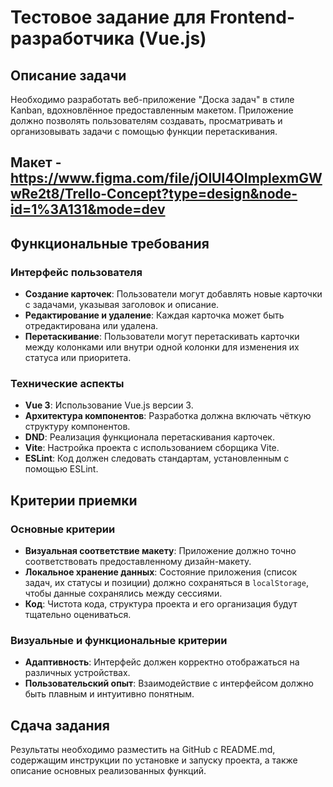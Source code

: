 # Тестовое задание для Frontend-разработчика (Vue.js)

## Описание задачи
Необходимо разработать веб-приложение "Доска задач" в стиле Kanban, вдохновлённое предоставленным макетом. Приложение должно позволять пользователям создавать, просматривать и организовывать задачи с помощью функции перетаскивания.

## Макет - https://www.figma.com/file/jOlUI4OImplexmGWwRe2t8/Trello-Concept?type=design&node-id=1%3A131&mode=dev

## Функциональные требования

### Интерфейс пользователя
- **Создание карточек**: Пользователи могут добавлять новые карточки с задачами, указывая заголовок и описание.
- **Редактирование и удаление**: Каждая карточка может быть отредактирована или удалена.
- **Перетаскивание**: Пользователи могут перетаскивать карточки между колонками или внутри одной колонки для изменения их статуса или приоритета.

### Технические аспекты
- **Vue 3**: Использование Vue.js версии 3.
- **Архитектура компонентов**: Разработка должна включать чёткую структуру компонентов.
- **DND**: Реализация функционала перетаскивания карточек.
- **Vite**: Настройка проекта с использованием сборщика Vite.
- **ESLint**: Код должен следовать стандартам, установленным с помощью ESLint.

## Критерии приемки

### Основные критерии
- **Визуальная соответствие макету**: Приложение должно точно соответствовать предоставленному дизайн-макету.
- **Локальное хранение данных**: Состояние приложения (список задач, их статусы и позиции) должно сохраняться в `localStorage`, чтобы данные сохранялись между сессиями.
- **Код**: Чистота кода, структура проекта и его организация будут тщательно оцениваться.

### Визуальные и функциональные критерии
- **Адаптивность**: Интерфейс должен корректно отображаться на различных устройствах.
- **Пользовательский опыт**: Взаимодействие с интерфейсом должно быть плавным и интуитивно понятным.

## Сдача задания
Результаты необходимо разместить на GitHub с README.md, содержащим инструкции по установке и запуску проекта, а также описание основных реализованных функций.
